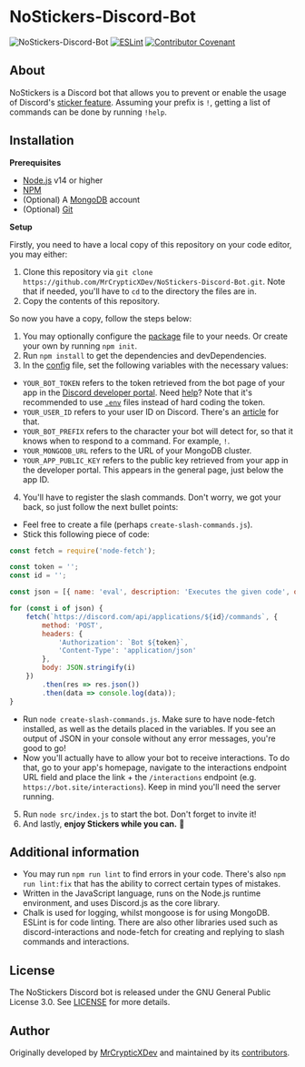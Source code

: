 # NoStickers-Discord-Bot
![NoStickers-Discord-Bot](https://socialify.git.ci/MrCrypticXDev/NoStickers-Discord-Bot/image?description=1&forks=1&issues=1&language=1&logo=https%3A%2F%2Fim-an.explorer.workers.dev%2FPgaUZal.png&owner=1&pattern=Circuit%20Board&pulls=1&stargazers=1&theme=Light)
[![ESLint](https://github.com/MrCrypticXDev/NoStickers-Discord-Bot/actions/workflows/lint.yml/badge.svg)](https://github.com/MrCrypticXDev/NoStickers-Discord-Bot/actions/workflows/lint.yml) [![Contributor Covenant](https://img.shields.io/badge/Contributor%20Covenant-2.0-4baaaa.svg)](.github/CODE_OF_CONDUCT.md)

## About

NoStickers is a Discord bot that allows you to prevent or enable the usage of Discord's [sticker feature](https://support.discord.com/hc/en-us/articles/1500008542422-Sticker-Updates-FAQ-Android-and-Desktop). Assuming your prefix is `!`, getting a list of commands can be done by running `!help`.

## Installation
**Prerequisites**
* [Node.js](https://nodejs.org) v14 or higher
* [NPM](https://npmjs.com)
* (Optional) A [MongoDB](https://mongodb.com) account
* (Optional) [Git](https://git-scm.org)

**Setup**

Firstly, you need to have a local copy of this repository on your code editor, you may either:
1. Clone this repository via `git clone https://github.com/MrCrypticXDev/NoStickers-Discord-Bot.git`. Note that if needed, you'll have to `cd` to the directory the files are in.
2. Copy the contents of this repository.

So now you have a copy, follow the steps below:
1. You may optionally configure the [package](package.json) file to your needs. Or create your own by running `npm init`.
2. Run `npm install` to get the dependencies and devDependencies.
3. In the [config](src/config.json) file, set the following variables with the necessary values:
* `YOUR_BOT_TOKEN` refers to the token retrieved from the bot page of your app in the [Discord developer portal](https://discord.com/developers/applications). Need [help](https://www.writebots.com/discord-bot-token)? Note that it's recommended to use [`.env`](https://stackoverflow.com/a/41501273) files instead of hard coding the token.
* `YOUR_USER_ID` refers to your user ID on Discord. There's an [article](https://support.discord.com/hc/en-us/articles/206346498-Where-can-I-find-my-User-Server-Message-ID-) for that.
* `YOUR_BOT_PREFIX` refers to the character your bot will detect for, so that it knows when to respond to a command. For example, `!`.
* `YOUR_MONGODB_URL` refers to the URL of your MongoDB cluster.
* `YOUR_APP_PUBLIC_KEY` refers to the public key retrieved from your app in the developer portal. This appears in the general page, just below the app ID.

4. You'll have to register the slash commands. Don't worry, we got your back, so just follow the next bullet points:
* Feel free to create a file (perhaps `create-slash-commands.js`). 
* Stick this following piece of code:

```js
const fetch = require('node-fetch');

const token = '';
const id = '';

const json = [{ name: 'eval', description: 'Executes the given code', options: [{ name: 'code', description: 'The code to evaluate', type: 3, required: true }] }, { name: 'help', description: 'Shows the help embed' }, { name: 'invite', description: 'The link for inviting the bot' }, { name: 'stickers', description: 'Allows stickers in the given channel', options: [{ name: 'channel', description: 'The channel to allow sending of stickers from', type: 7, required: true }] }, { name: 'nosticker', description: 'Deletes stickers in the given channel', options: [{ name: 'channel', description: 'The channel to disable usage of stickers from', type: 7, required: true }] }];

for (const i of json) {
    fetch(`https://discord.com/api/applications/${id}/commands`, {
        method: 'POST',
        headers: {
            'Authorization': `Bot ${token}`,
            'Content-Type': 'application/json'
        },
        body: JSON.stringify(i)
    })
        .then(res => res.json())
        .then(data => console.log(data));
}
```
* Run `node create-slash-commands.js`. Make sure to have node-fetch installed, as well as the details placed in the variables. If you see an output of JSON in your console without any error messages, you're good to go!
* Now you'll actually have to allow your bot to receive interactions. To do that, go to your app's homepage, navigate to the interactions endpoint URL field and place the link + the `/interactions` endpoint (e.g. `https://bot.site/interactions`). Keep in mind you'll need the server running.

5. Run `node src/index.js` to start the bot. Don't forget to invite it!
6. And lastly, **enjoy Stickers while you can.** 🌺

## Additional information
* You may run `npm run lint` to find errors in your code. There's also `npm run lint:fix` that has the ability to correct certain types of mistakes.
* Written in the JavaScript language, runs on the Node.js runtime environment, and uses Discord.js as the core library.
* Chalk is used for logging, whilst mongoose is for using MongoDB. ESLint is for code linting. There are also other libraries used such as discord-interactions and node-fetch for creating and replying to slash commands and interactions.

## License
The NoStickers Discord bot is released under the GNU General Public License 3.0. See [LICENSE](LICENSE) for more details.

## Author
Originally developed by [MrCrypticXDev](https://github.com/MrCrypticXDev) and maintained by its [contributors](https://github.com/MrCrypticXDev/NoStickers-Discord-Bot/graphs/contributors).
